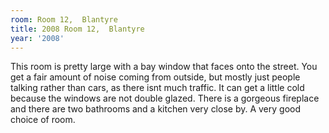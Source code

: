 ```yaml
---
room: Room 12,  Blantyre
title: 2008 Room 12,  Blantyre
year: '2008'
---
```


This room is pretty large with a bay window that faces onto the street. You get a fair amount of noise coming from outside, but mostly just people talking rather than cars, as there isnt much traffic. It can get a little cold because the windows are not double glazed. There is a gorgeous fireplace and there are two bathrooms and a kitchen very close by. A very good choice of room.